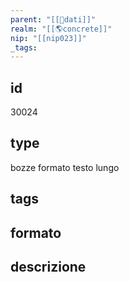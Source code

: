 ```yaml
---
parent: "[[💾dati]]"
realm: "[[🌎concrete]]"
nip: "[[nip023]]"
_tags:
---
```

## id
30024
## type
bozze formato testo lungo
## tags
## formato

## descrizione

